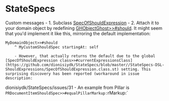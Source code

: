 # StateSpecsCustom  messages    - 1. Subclass [SpecOfShouldExpression](https://github.com/dionisiydk/StateSpecs/blob/master//StateSpecs-DSL-ShouldExpressions/SpecOfShouldExpression.class.st)    - 2. Attach it to your domain object by redefining [GHObjectGhost>>#should](https://github.com/dionisiydk/StateSpecs/blob/master//StateSpecs-GhostSupport/GHObjectGhost.extension.st). It might seem that you'd implement it like this, mirroring the default implementation:```smalltalkMyDomainObject>>#should	^ MyCustomShouldSpec startingAt: self```        - However, that actually returns the default due to the global [SpecOfShouldExpression class>>#currentExpressionsClass](https://github.com/dionisiydk/StateSpecs/blob/master//StateSpecs-DSL-ShouldExpressions/SpecOfShouldExpression.class.st) setting. This surprising discovery has been reported (workaround in issue description:dionisiydk/StateSpecs/issues/31    - An example from Pillar is `PRDocumentItemShouldSpec>>#equalPillarMarkup:`rMarkup:`